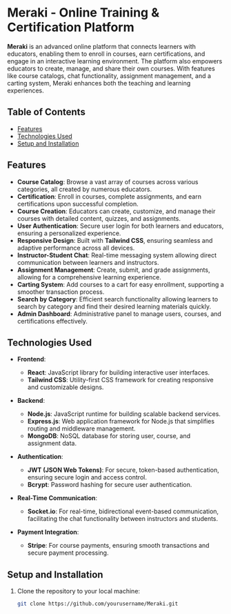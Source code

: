 # Meraki - Online Training & Certification Platform

**Meraki** is an advanced online platform that connects learners with educators, enabling them to enroll in courses, earn certifications, and engage in an interactive learning environment. The platform also empowers educators to create, manage, and share their own courses. With features like course catalogs, chat functionality, assignment management, and a carting system, Meraki enhances both the teaching and learning experiences.

## Table of Contents
- [Features](#features)
- [Technologies Used](#technologies-used)
- [Setup and Installation](#setup-and-installation)

## Features

- **Course Catalog**: Browse a vast array of courses across various categories, all created by numerous educators.
- **Certification**: Enroll in courses, complete assignments, and earn certifications upon successful completion.
- **Course Creation**: Educators can create, customize, and manage their courses with detailed content, quizzes, and assignments.
- **User Authentication**: Secure user login for both learners and educators, ensuring a personalized experience.
- **Responsive Design**: Built with **Tailwind CSS**, ensuring seamless and adaptive performance across all devices.
- **Instructor-Student Chat**: Real-time messaging system allowing direct communication between learners and instructors.
- **Assignment Management**: Create, submit, and grade assignments, allowing for a comprehensive learning experience.
- **Carting System**: Add courses to a cart for easy enrollment, supporting a smoother transaction process.
- **Search by Category**: Efficient search functionality allowing learners to search by category and find their desired learning materials quickly.
- **Admin Dashboard**: Administrative panel to manage users, courses, and certifications effectively.

## Technologies Used

- **Frontend**: 
  - **React**: JavaScript library for building interactive user interfaces.
  - **Tailwind CSS**: Utility-first CSS framework for creating responsive and customizable designs.

- **Backend**: 
  - **Node.js**: JavaScript runtime for building scalable backend services.
  - **Express.js**: Web application framework for Node.js that simplifies routing and middleware management.
  - **MongoDB**: NoSQL database for storing user, course, and assignment data.

- **Authentication**: 
  - **JWT (JSON Web Tokens)**: For secure, token-based authentication, ensuring secure login and access control.
  - **Bcrypt**: Password hashing for secure user authentication.

- **Real-Time Communication**: 
  - **Socket.io**: For real-time, bidirectional event-based communication, facilitating the chat functionality between instructors and students.

- **Payment Integration**:
  - **Stripe**: For course payments, ensuring smooth transactions and secure payment processing.

## Setup and Installation

1. Clone the repository to your local machine:
   ```bash
   git clone https://github.com/yourusername/Meraki.git
